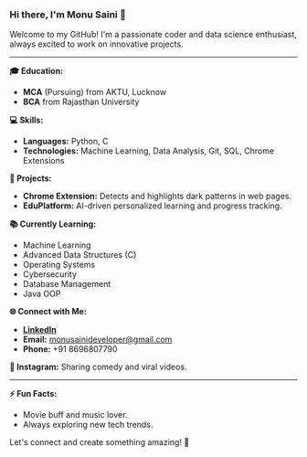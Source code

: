 <!--
### Hi there, I'm Monu Saini 👋

Welcome to my GitHub profile! I'm passionate about coding, data science, and technology. I love building projects that solve real-world problems and enhance user experiences. Here's a bit about me:

---
<!--

**🎓 Education:**
- **MCA** (Pursuing) from AKTU, Lucknow
- **BCA** from Rajasthan University, 72%
- **12th Grade** from RBSE, 77%
- **10th Grade** from RBSE, 70%

**💼 Skills:**
- **Programming Languages:** Python,
- **Data Science:** Machine Learning, Data Analysis
- **Web Development:** HTML, CSS, JavaScript
- **Other Technologies:** Git,Bootstap,Django, *DSAA*, SQL, Chrome Extensions

**📚 Currently Learning:**
- Machine Learning
- Advanced Data Structures with C
- Database Management Systems

**🚀 Projects:**
1. **Chrome Extension for Dark Patterns Detection:**
   - Scrapes and analyzes the DOM of the active tab
   - Highlights elements containing [dark patterns](https://projectksecure.blogspot.com/2024/06/what-are-deceptive-patterns.html)

2. **Personalized Education Platform:**
   - Uses generative AI to tailor educational content to students
   - Helps teachers track student growth and generate reports

**📈 Learning Roadmaps:**
- **Machine Learning:** Practical learning with projects and notes
<!-- **Data Structures with C:** Following a unit-wise timeline for effective learning
- **Operating Systems, Cybersecurity, Database Management Systems, and Java OOP Concepts:** Preparing with detailed syllabi and suggested readings

**🌐 Find Me Online:**
- **LinkedIn:** [Monu Saini](https://www.linkedin.com/in/monupydev)
<!-- **Instagram:** Uploads comedy scenes, cricket viral videos, and more 

**📧 Contact Me:**
- **Email:** [monusainideveloper@gmail.com](mailto:monusainideveloper@gmail.com)
- **Phone:** +91 8696807790

---


**🌟 Fun Facts:**
- I enjoy watching movies, listening to music, and exploring new technologies.
- I am passionate about creating engaging and educational content on Instagram.

Thank you for visiting my profile! Feel free to reach out if you have any questions or collaboration ideas. Let's connect and create something amazing together!
-->

### Hi there, I'm Monu Saini 👋

Welcome to my GitHub! I'm a passionate coder and data science enthusiast, always excited to work on innovative projects.

---

**🎓 Education:**
- **MCA** (Pursuing) from AKTU, Lucknow
- **BCA** from Rajasthan University

**💻 Skills:**
- **Languages:** Python, C
- **Technologies:** Machine Learning, Data Analysis, Git, SQL, Chrome Extensions

**🚀 Projects:**
- **Chrome Extension:** Detects and highlights dark patterns in web pages.
- **EduPlatform:** AI-driven personalized learning and progress tracking.

**📚 Currently Learning:**
- Machine Learning
- Advanced Data Structures (C)
- Operating Systems
- Cybersecurity
- Database Management
- Java OOP

**🌐 Connect with Me:**
- **[LinkedIn](https://www.linkedin.com/in/monupydev)**
- **Email:** [monusainideveloper@gmail.com](mailto:monusainideveloper@gmail.com)
- **Phone:** +91 8696807790

**📸 Instagram:** Sharing comedy and viral videos.

---

**⚡ Fun Facts:**
- Movie buff and music lover.
- Always exploring new tech trends.

Let's connect and create something amazing! 🚀

